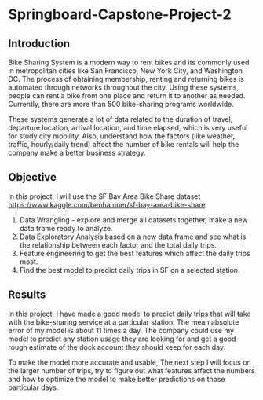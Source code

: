 # Springboard-Capstone-Project-2

## Introduction

Bike Sharing System is a modern way to rent bikes and its commonly used in metropolitan cities like San Francisco, New York City, and Washington DC. The process of obtaining membership, renting and returning bikes is automated through networks throughout the city. Using these systems, people can rent a bike from one place and return it to another as needed. Currently, there are more than 500 bike-sharing programs worldwide.

These systems generate a lot of data related to the duration of travel, departure location, arrival location, and time elapsed, which is very useful for study city mobility. Also, understand how the factors (like weather, traffic, hourly/daily trend) affect the number of bike rentals will help the company make a better business strategy.

## Objective

In this project, I will use the SF Bay Area Bike Share dataset https://www.kaggle.com/benhamner/sf-bay-area-bike-share
1. Data Wrangling - explore and merge all datasets together, make a new data frame ready to analyze.
2. Data Exploratory Analysis based on a new data frame and see what is the relationship between each factor and the total daily trips.
3. Feature engineering to get the best features which affect the daily trips most. 
4. Find the best model to predict daily trips in SF on a selected station.

## Results

In this project, I have made a good model to predict daily trips that will take with the bike-sharing service at a particular station. The mean absolute error of my model is about 11 times a day. 
The company could use my model to predict any station usage they are looking for and get a good rough estimate of the dock account they should keep for each day.

To make the model more accurate and usable, The next step I will focus on the larger number of trips, try to figure out what features affect the numbers and how to optimize the model to make better predictions on those particular days.

